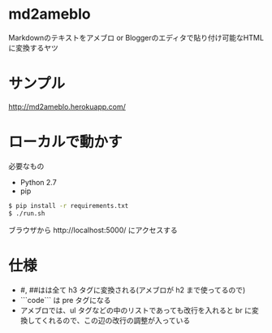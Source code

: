 # md2ameblo
Markdownのテキストをアメブロ or Bloggerのエディタで貼り付け可能なHTMLに変換するヤツ

# サンプル
http://md2ameblo.herokuapp.com/

# ローカルで動かす
必要なもの

* Python 2.7
* pip

```sh
$ pip install -r requirements.txt
$ ./run.sh
```

ブラウザから http://localhost:5000/ にアクセスする

# 仕様
* #, ##はは全て h3 タグに変換される(アメブロが h2 まで使ってるので)
* \`\`\`code\`\`\` は pre タグになる
* アメブロでは、ul タグなどの中のリストであっても改行を入れると br に変換してくれるので、この辺の改行の調整が入っている
